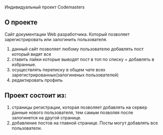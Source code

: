 Индивидуальный проект Codemasters

## О проекте
Сайт документации Web разработчика. Который позволяет зарегистрировать или залогинить пользователя. 
1) данный сайт позволяет любому пользователю добавлять пост который видят все
2) ставить лайки которые выводят пост в топ по списку + добавлять в избранные. 
3) осуществлять переписку в общем чате всех зарегистрированных(залогиненых пользователей)
4) редактировать профиль

## Проект состоит из:

1) страницы регистрации, которая позволяет добавлять на сервер данные нового пользователя, тем самым позволяя после залогинется на другой странице. 
2) добавление постов на главной странице. Посты могут добавлять все пользователи. 